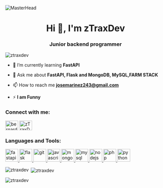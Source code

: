 ![MasterHead](https://user-images.githubusercontent.com/10498744/210012254-234538ff-d198-48aa-8964-37e6fd45d227.gif)
<h1 align="center">Hi 👋, I'm zTraxDev</h1>
<h3 align="center">Junior backend programmer</h3>
<p align="left"> <img src="https://komarev.com/ghpvc/?username=ztraxdev&label=Profile%20views&color=0e75b6&style=flat" alt="ztraxdev" /> </p>

- 🌱 I’m currently learning **FastAPI**

- 💬 Ask me about **FastAPI, Flask and MongoDB, MySQL,FARM STACK**

- 📫 How to reach me **josemarinez243@gmail.com**

- ⚡ **I am Funny**



<h3 align="left">Connect with me:</h3>
<p align="left">
<a href="https://linkedin.com/in/bernard-martinez-275751262" target="blank"><img align="center" src="https://raw.githubusercontent.com/rahuldkjain/github-profile-readme-generator/master/src/images/icons/Social/linked-in-alt.svg" alt="bernard-martinez-275751262" height="30" width="40" /></a>
<a href="https://discord.gg/hablemospython" target="blank"><img align="center" src="https://raw.githubusercontent.com/rahuldkjain/github-profile-readme-generator/master/src/images/icons/Social/discord.svg" alt="zTraxDev2333" height="30" width="40" /></a>
</p>

<h3 align="left">Languages and Tools:</h3>
<p align="left"> <a href="https://fastapi.tiangolo.com/tutorial/" target="_blank" rel="noreferrer"> <img src="https://skillicons.dev/icons?i=fastapi" alt="fastapi" width="40" height="40"/> </a> <a href="https://flask.palletsprojects.com/" target="_blank" rel="noreferrer"> <img src="https://skillicons.dev/icons?i=flask" alt="flask" width="40" height="40"/> </a> <a href="https://git-scm.com/" target="_blank" rel="noreferrer"> <img src="https://skillicons.dev/icons?i=git" alt="git" width="40" height="40"/> </a> <a href="https://developer.mozilla.org/en-US/docs/Web/JavaScript" target="_blank" rel="noreferrer"> <img src="https://skillicons.dev/icons?i=js" alt="javascript" width="40" height="40"/> </a> <a href="https://www.mongodb.com/" target="_blank" rel="noreferrer"> <img src="https://skillicons.dev/icons?i=mongodb" alt="mongodb" width="40" height="40"/> </a> <a href="https://www.mysql.com/" target="_blank" rel="noreferrer"> <img src="https://skillicons.dev/icons?i=mysql" alt="mysql" width="40" height="40"/> </a> <a href="https://nodejs.org" target="_blank" rel="noreferrer"> <img src="https://skillicons.dev/icons?i=nodejs" alt="nodejs" width="40" height="40"/> </a> <a href="https://www.php.net" target="_blank" rel="noreferrer"> <img src="https://skillicons.dev/icons?i=php" alt="php" width="40" height="40"/> </a> <a href="https://www.python.org" target="_blank" rel="noreferrer"> <img src="https://skillicons.dev/icons?i=python" alt="python" width="40" height="40"/> </a> </p>

<p><img align="left" src="https://github-readme-stats.vercel.app/api/top-langs?username=ztraxdev&show_icons=true&locale=en&layout=compact" alt="ztraxdev" /></p>

<p>&nbsp;<img align="center" src="https://github-readme-stats.vercel.app/api?username=ztraxdev&show_icons=true&locale=en" alt="ztraxdev" /></p>

<p><img align="center" src="https://github-readme-streak-stats.herokuapp.com/?user=ztraxdev&" alt="ztraxdev" /></p>

<!---
zTraxDev/zTraxDev is a ✨ special ✨ repository because its `README.md` (this file) appears on your GitHub profile.
You can click the Preview link to take a look at your changes.
--->
